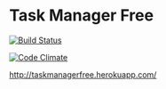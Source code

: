 Task Manager Free
======================


[![Build Status](https://travis-ci.org/geozhur/project-lvl4-s339.svg?branch=master)](https://travis-ci.org/geozhur/project-lvl4-s339)

[![Code Climate](https://codeclimate.com/github/geozhur/project-lvl4-s339/badges/gpa.svg)](https://codeclimate.com/github/geozhur/project-lvl4-s339)


http://taskmanagerfree.herokuapp.com/

